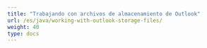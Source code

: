 ```yaml
---
title: "Trabajando con archivos de almacenamiento de Outlook"
url: /es/java/working-with-outlook-storage-files/
weight: 40
type: docs
---
```


